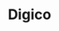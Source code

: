 ---
layout: audio_diagrams_index # You can ommit this if you've set it as a default
comments: true
title: Digico
manufacturer: Digico 
class: Manufacturer
picture: https://media.allaway.tech/blog/media/audio_diagrams/digico/digico-logo-white.png # 200 x 110
---